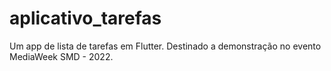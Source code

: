 # aplicativo_tarefas
Um app de lista de tarefas em Flutter. Destinado a demonstração no evento MediaWeek SMD - 2022.
